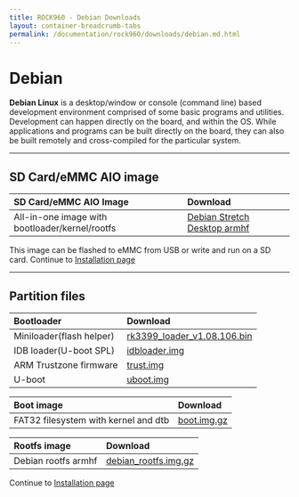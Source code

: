 ```yaml
---
title: ROCK960 - Debian Downloads
layout: container-breadcrumb-tabs
permalink: /documentation/rock960/downloads/debian.md.html
---
```

# Debian

**Debian Linux** is a desktop/window or console (command line) based development environment comprised of some basic programs and utilities. Development can happen directly on the board, and within the OS. While applications and programs can be built directly on the board, they can also be built remotely and cross-compiled for the particular system.

***

## SD Card/eMMC AIO image

|   SD Card/eMMC AIO Image   |    Download     |
|:------------------|:------------------------------------|
|All-in-one image with bootloader/kernel/rootfs     |[Debian Stretch Desktop armhf](https://dl.vamrs.com/products/rock960/images/debian/rock960_debian_stretch_desktop_armhf_20180115.tar.gz)                             |

This image can be flashed to eMMC from USB or write and run on a SD card. Continue to [Installation page](../installation/README.md)

***

## Partition files

|   Bootloader |    Download            |
|:-------------|:-----------------------|
| Miniloader(flash helper) | [rk3399_loader_v1.08.106.bin](https://dl.vamrs.com/products/rock960/images/debian/partitions/u-boot/rk3399_loader_v1.08.106.bin)           |
| IDB loader(U-boot SPL)  | [idbloader.img](https://dl.vamrs.com/products/rock960/images/debian/partitions/u-boot/idbloader.img)           |
| ARM Trustzone firmware  | [trust.img](https://dl.vamrs.com/products/rock960/images/debian/partitions/u-boot/trust.img)           |
| U-boot                  | [uboot.img](https://dl.vamrs.com/products/rock960/images/debian/partitions/u-boot/uboot.img)           |

|   Boot image      |    Download        |
|:------------------|:-----------------------|
|FAT32 filesystem with kernel and dtb     |[boot.img.gz](https://dl.vamrs.com/products/rock960/images/debian/partitions/boot.img.gz)                |

|   Rootfs image    |    Download                    |
|:------------------|:----------------------------------|
|Debian rootfs armhf     |[debian_rootfs.img.gz](https://dl.vamrs.com/products/rock960/images/debian/partitions/debian_rootfs_rockchip_release_20171108.img.gz)                           |

Continue to [Installation page](../installation/README.md)
